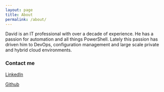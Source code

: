```yaml
---
layout: page
title: About
permalink: /about/
---
```

David is an IT professional with over a decade of experience. He has a passion for automation and all things PowerShell. Lately this passion has driven him to DevOps, configuration management and large scale private and hybrid cloud environments. 
### Contact me
[LinkedIn](https://www.linkedin.com/in/david-christian-181545108/)

[Github](https://github.com/dchristian3188)
